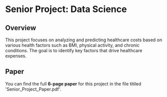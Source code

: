 # Senior Project: Data Science

## Overview
This project focuses on analyzing and predicting healthcare costs based on various health factors such as BMI, physical activity, and chronic conditions. The goal is to identify key factors that drive healthcare expenses.

## Paper
You can find the full **6-page paper** for this project in the file titiled 'Senior_Project_Paper.pdf'.


